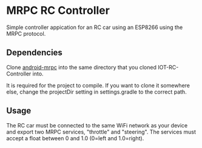 MRPC RC Controller
==================

Simple controller appication for an RC car using an ESP8266 using the MRPC protocol. 

Dependencies
------------
Clone [android-mrpc](https://github.com/alex-sherman/android-mrpc) into the same directory that you cloned IOT-RC-Controller into. 

It is required for the project to compile. If you want to clone it somewhere else, change the projectDir setting in settings.gradle to the correct path. 

Usage
-----

The RC car must be connected to the same WiFi network as your device and export two MRPC services, "throttle" and "steering". The services must accept a float between 0 and 1.0 (0=left and 1.0=right).
